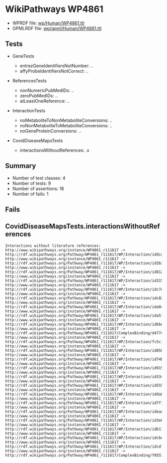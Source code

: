 # WikiPathways WP4861

* WPRDF file: [wp/Human/WP4861.ttl](../wp/Human/WP4861.ttl)
* GPMLRDF file: [wp/gpml/Human/WP4861.ttl](../wp/gpml/Human/WP4861.ttl)

## Tests

* GeneTests
    * entrezGeneIdentifiersNotNumber: ..
    * affyProbeIdentifiersNotCorrect: ..

* ReferencesTests
    * nonNumericPubMedIDs: ..
    * zeroPubMedIDs: ..
    * atLeastOneReference: ..

* InteractionTests
    * noMetaboliteToNonMetaboliteConversions: ..
    * noNonMetaboliteToMetaboliteConversions: ..
    * noGeneProteinConversions: ..

* CovidDiseaseMapsTests
    * interactionsWithoutReferences: .x

## Summary

* Number of test classes: 4
* Number of tests: 9
* Number of assertions: 18
* Number of fails: 1

## Fails

## CovidDiseaseMapsTests.interactionsWithoutReferences

```
Interactions without literature references:
http://www.wikipathways.org/instance/WP4861_r111617 -> http://rdf.wikipathways.org/Pathway/WP4861_r111617/WP/Interaction/iddcd631b5
http://www.wikipathways.org/instance/WP4861_r111617 -> http://rdf.wikipathways.org/Pathway/WP4861_r111617/WP/Interaction/id3b399cfb
http://www.wikipathways.org/instance/WP4861_r111617 -> http://rdf.wikipathways.org/Pathway/WP4861_r111617/WP/Interaction/id8122cdf4
http://www.wikipathways.org/instance/WP4861_r111617 -> http://rdf.wikipathways.org/Pathway/WP4861_r111617/WP/Interaction/id315b7e46
http://www.wikipathways.org/instance/WP4861_r111617 -> http://rdf.wikipathways.org/Pathway/WP4861_r111617/WP/Interaction/idc7e2ae4
http://www.wikipathways.org/instance/WP4861_r111617 -> http://rdf.wikipathways.org/Pathway/WP4861_r111617/WP/Interaction/idc828ca15
http://www.wikipathways.org/instance/WP4861_r111617 -> http://rdf.wikipathways.org/Pathway/WP4861_r111617/WP/Interaction/ida0444a3e
http://www.wikipathways.org/instance/WP4861_r111617 -> http://rdf.wikipathways.org/Pathway/WP4861_r111617/WP/Interaction/ida575a860
http://www.wikipathways.org/instance/WP4861_r111617 -> http://rdf.wikipathways.org/Pathway/WP4861_r111617/WP/Interaction/idbbefaff4
http://www.wikipathways.org/instance/WP4861_r111617 -> http://rdf.wikipathways.org/Pathway/WP4861_r111617/ComplexBinding/d477c
http://www.wikipathways.org/instance/WP4861_r111617 -> http://rdf.wikipathways.org/Pathway/WP4861_r111617/WP/Interaction/fc5c1
http://www.wikipathways.org/instance/WP4861_r111617 -> http://rdf.wikipathways.org/Pathway/WP4861_r111617/WP/Interaction/id858a8309
http://www.wikipathways.org/instance/WP4861_r111617 -> http://rdf.wikipathways.org/Pathway/WP4861_r111617/WP/Interaction/id74bb08d8
http://www.wikipathways.org/instance/WP4861_r111617 -> http://rdf.wikipathways.org/Pathway/WP4861_r111617/WP/Interaction/id915467c9
http://www.wikipathways.org/instance/WP4861_r111617 -> http://rdf.wikipathways.org/Pathway/WP4861_r111617/WP/Interaction/id334c961f
http://www.wikipathways.org/instance/WP4861_r111617 -> http://rdf.wikipathways.org/Pathway/WP4861_r111617/WP/Interaction/id5555a7cf
http://www.wikipathways.org/instance/WP4861_r111617 -> http://rdf.wikipathways.org/Pathway/WP4861_r111617/WP/Interaction/idda829af2
http://www.wikipathways.org/instance/WP4861_r111617 -> http://rdf.wikipathways.org/Pathway/WP4861_r111617/WP/Interaction/id7f19c7ea
http://www.wikipathways.org/instance/WP4861_r111617 -> http://rdf.wikipathways.org/Pathway/WP4861_r111617/WP/Interaction/idead04e33
http://www.wikipathways.org/instance/WP4861_r111617 -> http://rdf.wikipathways.org/Pathway/WP4861_r111617/WP/Interaction/id3e604b90
http://www.wikipathways.org/instance/WP4861_r111617 -> http://rdf.wikipathways.org/Pathway/WP4861_r111617/WP/Interaction/idb174dd6a
http://www.wikipathways.org/instance/WP4861_r111617 -> http://rdf.wikipathways.org/Pathway/WP4861_r111617/WP/Interaction/idcbd96fe9
http://www.wikipathways.org/instance/WP4861_r111617 -> http://rdf.wikipathways.org/Pathway/WP4861_r111617/WP/Interaction/idcdf3e573
http://www.wikipathways.org/instance/WP4861_r111617 -> http://rdf.wikipathways.org/Pathway/WP4861_r111617/ComplexBinding/f8553

```
